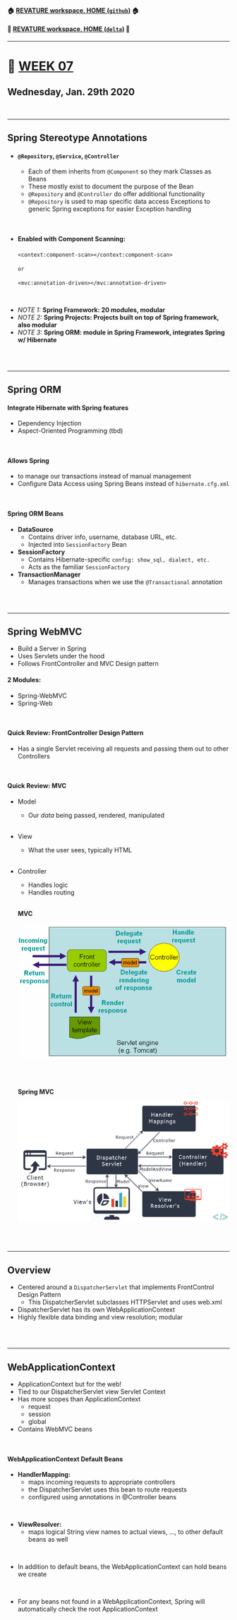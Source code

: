 #### :house: [REVATURE workspace, HOME (`github`)](https://github.com/joedonline/REVATURE__workspace)  :house:
#### :house_with_garden: [REVATURE workspace, HOME (`delta`)](https://github.com/deltachannel/REVATURE__workspace) :house_with_garden:
---
# :calendar: [WEEK 07](https://github.com/joedonline/REVATURE__workspace/tree/master/WEEK__07)
## Wednesday, Jan. 29th 2020

<br>

---
## Spring Stereotype Annotations
- #### `@Repository`, `@Service`, `@Controller`
  * Each of them inherits from `@Component` so they mark Classes as Beans
  * These mostly exist to document the purpose of the Bean
  * `@Repository` and `@Controller` do offer additional functionality
  * `@Repository` is used to map specific data access Exceptions to generic Spring exceptions for easier Exception handling

<br>

- #### Enabled with Component Scanning:

  ```
  <context:component-scan></context:component-scan>

  or

  <mvc:annotation-driven></mvc:annotation-driven>
  ```

<br>

- *NOTE 1:* **Spring Framework: 20 modules, modular**
- *NOTE 2:* **Spring Projects: Projects built on top of Spring framework, also modular**
- *NOTE 3:* **Spring ORM: module in Spring Framework, integrates Spring w/ Hibernate**

<br><br>

---
## Spring ORM

#### Integrate Hibernate with Spring features
- Dependency Injection
- Aspect-Oriented Programming (tbd)

<br>

#### Allows Spring
- to manage our transactions instead of manual management
- Configure Data Access using Spring Beans instead of `hibernate.cfg.xml`

<br>

#### Spring ORM Beans
- **DataSource**
  * Contains driver info, username, database URL, etc.
  * Injected into `SessionFactory` Bean
- **SessionFactory**
  * Contains Hibernate-specific `config: show_sql, dialect, etc.`
  * Acts as the familiar `SessionFactory`
- **TransactionManager**
  * Manages transactions when we use the `@Transactional` annotation

<br><br>

---
## Spring WebMVC
- Build a Server in Spring
- Uses Servlets under the hood
- Follows FrontController and MVC Design pattern

#### 2 Modules:
- Spring-WebMVC
- Spring-Web

<br>

#### Quick Review: FrontController Design Pattern
- Has a single Servlet receiving all requests and passing them out to other Controllers

<br>

#### Quick Review: MVC
- Model
  * Our *data* being passed, rendered, manipulated <br><br>
- View
  * What the user sees, typically HTML <br><br>
- Controller
  * Handles logic
  * Handles routing <br><br>

  **MVC**

  ![MVC Diagram](mvc-diagram.png)

  <br><br>

  **Spring MVC**

  ![Spring-WebMVC Diagram](Spring_Flow.jpg)

<br><br>

---
## Overview
- Centered around a `DispatcherServlet` that implements FrontControl Design Pattern
  * This DispatcherServlet subclasses HTTPServlet and uses web.xml
- DispatcherServlet has its own WebApplicationContext
- Highly flexible data binding and view resolution; modular

<br><br>

---
## WebApplicationContext
- ApplicationContext but for the web!
- Tied to our DispatcherServlet view Servlet Context
- Has more scopes than ApplicationContext
  * request
  * session
  * global
- Contains WebMVC beans

<br>

#### WebApplicationContext Default Beans
- **HandlerMapping:** 
  * maps incoming requests to appropriate controllers
  * the DispatcherServlet uses this bean to route requests
  * configured using annotations in @Controller beans

<br>

- **ViewResolver:**
  * maps logical String view names to actual views, ..., to other default beans as well

<br>

- In addition to default beans, the WebApplicationContext can hold beans we create

<br>

- For any beans not found in a WebApplicationContext, Spring will automatically check the root ApplicationContext
